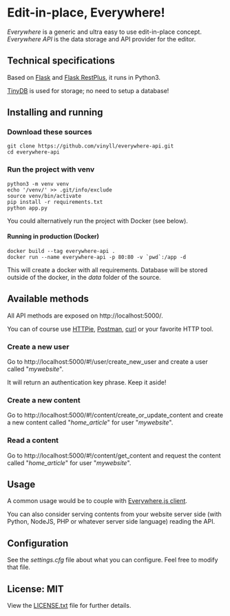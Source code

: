 # Edit-in-place, Everywhere!

_Everywhere_ is a generic and ultra easy to use edit-in-place concept.
_Everywhere API_ is the data storage and API provider for the editor.


## Technical specifications

Based on [Flask](http://flask.pocoo.org/) and [Flask RestPlus](https://github.com/noirbizarre/flask-restplus), it runs in Python3.

[TinyDB](https://github.com/msiemens/tinydb) is used for storage;
no need to setup a database!


## Installing and running

### Download these sources

    git clone https://github.com/vinyll/everywhere-api.git
    cd everywhere-api

### Run the project with venv

    python3 -m venv venv
    echo '/venv/' >> .git/info/exclude
    source venv/bin/activate
    pip install -r requirements.txt
    python app.py

You could alternatively run the project with Docker (see below).


#### Running in production (Docker)

    docker build --tag everywhere-api .
    docker run --name everywhere-api -p 80:80 -v `pwd`:/app -d

This will create a docker with all requirements. Database will be stored outside
of the docker, in the _data_ folder of the source.


## Available methods

All API methods are exposed on http://localhost:5000/.

You can of course use [HTTPie](https://github.com/jkbrzt/httpie),
[Postman](https://www.getpostman.com/),
[curl](https://curl.haxx.se/) or your favorite HTTP tool.

### Create a new user

Go to http://localhost:5000/#!/user/create_new_user and create a user called "_mywebsite_".

It will return an authentication key phrase. Keep it aside!

### Create a new content

Go to http://localhost:5000/#!/content/create_or_update_content and create
a new content called "_home_article_" for user "_mywebsite_".

### Read a content

Go to http://localhost:5000/#!/content/get_content and request the
content called "_home_article_" for user "_mywebsite_".


## Usage

A common usage would be to couple with [Everywhere.js client](https://github.com/vinyll/everywhere.js).

You can also consider serving contents from your website server side (with
Python, NodeJS, PHP or whatever server side language) reading the API.


## Configuration

See the _settings.cfg_ file about what you can configure.
Feel free to modify that file.


## License: MIT

View the [LICENSE.txt](https://github.com/vinyll/everywhere-api/blob/master/LICENSE.txt) file
for further details.
